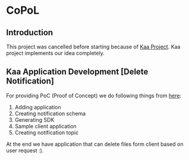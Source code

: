 # CoPoL
## Introduction
This project was cancelled before starting because of
[Kaa Project](http://kaaproject.org). Kaa project implements
our idea completely.
## Kaa Application Development [Delete Notification]
For providing PoC (Proof of Concept) we do following
things from [here](http://docs.kaaproject.org/display/KAA/Your+first+Kaa+application):

1. Adding application
2. Creating notification schema
3. Generating SDK
4. Sample client application
5. Creating notification topic

At the end we have application that can delete files form client
based on user request :).
